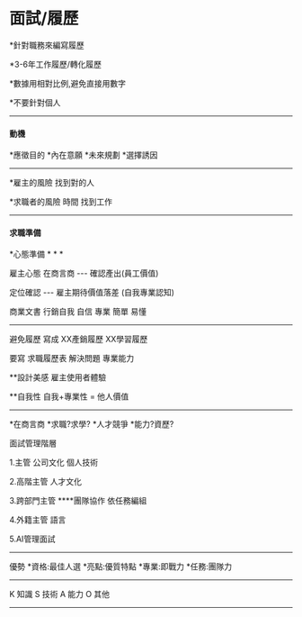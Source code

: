 # 面試/履歷

*針對職務來編寫履歷

*3-6年工作履歷/轉化履歷

*數據用相對比例,避免直接用數字

*不要針對個人



---

#### 動機

*應徵目的
*內在意願
*未來規劃
*選擇誘因


---

*雇主的風險
找到對的人

*求職者的風險
時間
找到工作


---
#### 求職準備
*心態準備
*
*
*

雇主心態
在商言商  ---  確認產出(員工價值)

定位確認  ---  雇主期待價值落差
(自我專業認知)

商業文書
行銷自我
自信
專業
簡單
易懂

----

避免履歷
寫成
XX產銷履歷
XX學習履歷

要寫 求職履歷表
 解決問題
 專業能力
 
 
 
 **設計美感
 雇主使用者體驗
 
 **自我性
自我+專業性 = 他人價值



---
*在商言商
*求職?求學?
*人才競爭
*能力?資歷?


面試管理階層

1.主管
公司文化
個人技術

2.高階主管
人才文化

3.跨部門主管
****團隊協作
依任務編組

4.外籍主管
語言

5.AI管理面試



---

優勢
*資格:最佳人選
*亮點:優質特點
*專業:即戰力
*任務:團隊力




---

K 知識
S 技術
A 能力
O 其他



---


    